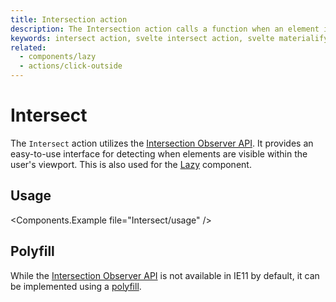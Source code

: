 ```yaml
---
title: Intersection action
description: The Intersection action calls a function when an element is scrolled into viewport
keywords: intersect action, svelte intersect action, svelte materialify intersect
related:
  - components/lazy
  - actions/click-outside
---
```


# Intersect

The `Intersect` action utilizes the [Intersection Observer API](https://developer.mozilla.org/en-US/docs/Web/API/Intersection_Observer_API). It provides an easy-to-use interface for detecting when elements are visible within the user's viewport. This is also used for the [Lazy](/components/lazy/) component.

## Usage

<Components.Example file="Intersect/usage" />

## Polyfill

While the [Intersection Observer API](https://developer.mozilla.org/en-US/docs/Web/API/Intersection_Observer_API) is not available in IE11 by default, it can be implemented using a [polyfill](https://github.com/w3c/IntersectionObserver).
